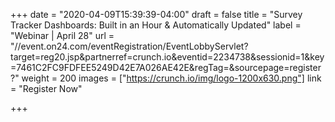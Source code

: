 +++
date = "2020-04-09T15:39:39-04:00"
draft = false
title = "Survey Tracker Dashboards: Built in an Hour & Automatically Updated"
label = "Webinar | April 28"
url = "//event.on24.com/eventRegistration/EventLobbyServlet?target=reg20.jsp&partnerref=crunch.io&eventid=2234738&sessionid=1&key=7461C2FC9FDFEE5249D42E7A026AE42E&regTag=&sourcepage=register?"
weight = 200
images = ["https://crunch.io/img/logo-1200x630.png"]
link = "Register Now"

+++
